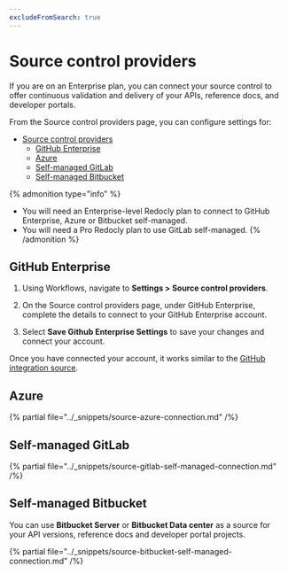 ```yaml
---
excludeFromSearch: true
---
```


# Source control providers

If you are on an Enterprise plan, you can connect your source control to offer continuous validation and delivery of your APIs, reference docs, and developer portals.

From the Source control providers page, you can configure settings for:

- [Source control providers](#source-control-providers)
  - [GitHub Enterprise](#github-enterprise)
  - [Azure](#azure)
  - [Self-managed GitLab](#self-managed-gitlab)
  - [Self-managed Bitbucket](#self-managed-bitbucket)

{% admonition type="info" %}

- You will need an Enterprise-level Redocly plan to connect to GitHub Enterprise, Azure or Bitbucket self-managed.
- You will need a Pro Redocly plan to use GitLab self-managed.
{% /admonition %}

## GitHub Enterprise

1. Using Workflows, navigate to **Settings > Source control providers**.

2. On the Source control providers page, under GitHub Enterprise, complete the details to connect to your GitHub Enterprise account.

3. Select **Save Github Enterprise Settings** to save your changes and connect your account.

Once you have connected your account, it works similar to the [GitHub integration source](../workflows/sources/github.md).

## Azure

{% partial file="../_snippets/source-azure-connection.md" /%}

## Self-managed GitLab

{% partial file="../_snippets/source-gitlab-self-managed-connection.md" /%}

## Self-managed Bitbucket

You can use **Bitbucket Server** or **Bitbucket Data center** as a source for your API versions, reference docs and developer portal projects.

{% partial file="../_snippets/source-bitbucket-self-managed-connection.md" /%}
